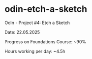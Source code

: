 # odin-etch-a-sketch
Odin - Project #4: Etch a Sketch

Date: 22.05.2025

Progress on Foundations Course: ~90%

Hours working per day: ~4.5h
